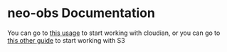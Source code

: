 # neo-obs Documentation

You can go to [this usage](cloudian.md) to start working with cloudian, or you can go to [this other guide](s3.md) to start working with S3
